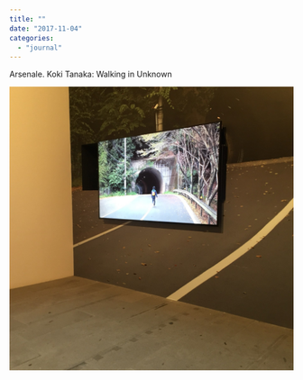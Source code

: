 ```yaml
---
title: ""
date: "2017-11-04"
categories: 
  - "journal"
---
```


Arsenale. Koki Tanaka: Walking in Unknown

![](images/ed8c51581d.jpg)

